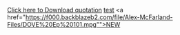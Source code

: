 <!DOCTYPE html>
<a download="alex-sample" href="https://f000.backblazeb2.com/file/ALD-TRANSFER/403-RED.mp4">Click here to Download quotation</a>
<a href="https://f000.backblazeb2.com/file/ALD-TRANSFER/403-RED.mp4" download>test</a>
<a href="https://f000.backblazeb2.com/file/Alex-McFarland-Files/DOVE%20Ep%20101.mpg"">NEW</a>
</html>